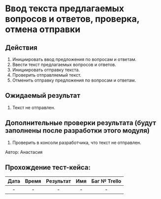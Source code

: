 Ввод текста предлагаемых вопросов и ответов, проверка, отмена отправки
===

Действия
--
1. Инициировать ввод предложения по вопросам и ответам.
2. Ввести текст предлагаемых вопросов и ответов.
3. Инициировать отправку текста.
4. Проверить отправляемый текст.
5. Отменить отправку предложения по вопросам и ответам.

Ожидаемый результат
--
1. Текст не отправлен.

Дополнительные проверки результата (будут заполнены после разработки этого модуля)
---
1. Проверить в консоли разработчика, что текст не отправлен.

Автор: Анастасия

Прохождение тест-кейса:
----------------

|**Дата**|**Время**|**Результат**|**Имя**|**Баг № Trello**|
| :-: | :-: | :-: | :-: | :-: |
|-|-|-|-|-|
